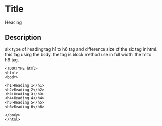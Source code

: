 # Title

Heading

## Description

six type of heading tag h1 to h6 tag and difference size of the six tag in html. this tag using the body. the tag is block method use in full width. the h1 to h6 tag.

```md040
<!DOCTYPE html>
<html>
<body>

<h1>Heading 1</h1>
<h2>Heading 2</h2>
<h3>Heading 3</h3>
<h4>Heading 4</h4>
<h5>Heading 5</h5>
<h6>Heading 6</h6>

</body>
</html>


```
